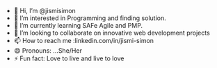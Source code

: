 - 👋 Hi, I’m @jismisimon
- 👀 I’m interested in Programming and finding solution.
- 🌱 I’m currently learning SAFe Agile and PMP.
- 💞️ I’m looking to collaborate on innovative web development projects
- 📫 How to reach me :linkedin.com/in/jismi-simon
- 😄 Pronouns: ...She/Her
- ⚡ Fun fact: Love to live and live to love 

<!---
jismisimon/jismisimon is a ✨ special ✨ repository because its `README.md` (this file) appears on your GitHub profile.
You can click the Preview link to take a look at your changes.
--->
